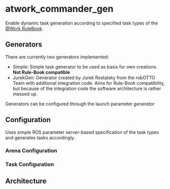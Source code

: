 # atwork\_commander\_gen

Enable dynamic task generation according to specified task types of the [@Work
RuleBook](https://github.com/robocup-at-work/rulebook). 

## Generators

There are currently two generators implemented:

* Simple: Simple task generator to be used as basis for own creations. __Not Rule-Book compatible__
* JurekGen: Generator created by Jurek Rostalsky from the robOTTO Team with additional integration code. Aims for
  Rule-Book compatibility, but because of the integration code the software architecture is rather messed up.

Generators can be configured through the launch parameter _generator_

## Configuration

Uses simple ROS parameter server-based specification of the task types and generates
tasks accordingly.

### Arena Configuration

### Task Configuration

## Architecture


